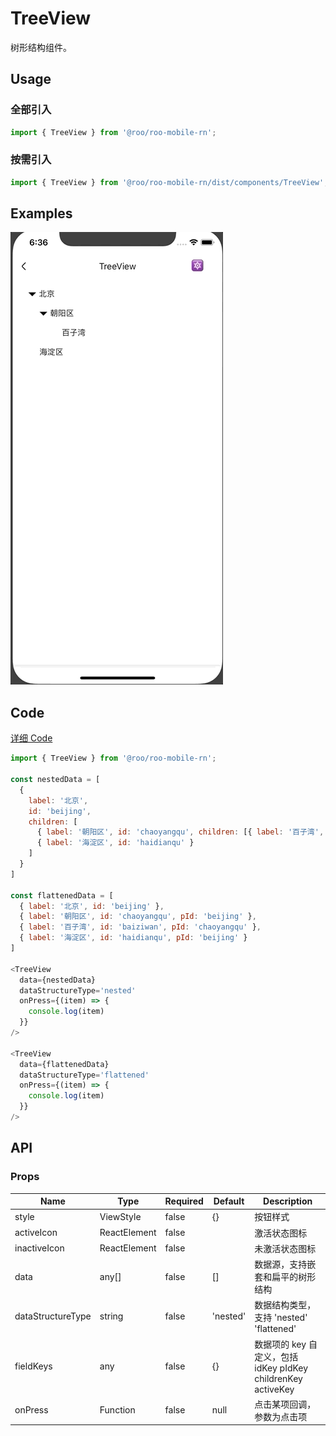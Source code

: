 # TreeView

树形结构组件。

## Usage
### 全部引入

```js
import { TreeView } from '@roo/roo-mobile-rn';
```

### 按需引入
```js
import { TreeView } from '@roo/roo-mobile-rn/dist/components/TreeView';
```

## Examples

![image](../images/TreeView/1.gif)

## Code
[详细 Code](https://github.com/Meituan-Dianping/beeshell/tree/master/examples/TreeView/index.tsx)

```js
import { TreeView } from '@roo/roo-mobile-rn';

const nestedData = [
  {
    label: '北京',
    id: 'beijing',
    children: [
      { label: '朝阳区', id: 'chaoyangqu', children: [{ label: '百子湾', id: 'baiziwan' }] },
      { label: '海淀区', id: 'haidianqu' }
    ]
  }
]

const flattenedData = [
  { label: '北京', id: 'beijing' },
  { label: '朝阳区', id: 'chaoyangqu', pId: 'beijing' },
  { label: '百子湾', id: 'baiziwan', pId: 'chaoyangqu' },
  { label: '海淀区', id: 'haidianqu', pId: 'beijing' }
]

<TreeView
  data={nestedData}
  dataStructureType='nested'
  onPress={(item) => {
    console.log(item)
  }}
/>

<TreeView
  data={flattenedData}
  dataStructureType='flattened'
  onPress={(item) => {
    console.log(item)
  }}
/>

```

## API
### Props

| Name | Type | Required | Default | Description |
| ---- | ---- | ---- | ---- | ---- |
| style | ViewStyle | false | {} | 按钮样式 |
| activeIcon | ReactElement | false | <Icon type='angle-down' /> | 激活状态图标 |
| inactiveIcon | ReactElement | false | <Icon type='angle-right' /> | 未激活状态图标 |
| data | any[] | false | [] | 数据源，支持嵌套和扁平的树形结构 |
| dataStructureType | string | false | 'nested' | 数据结构类型，支持 'nested' 'flattened' |
| fieldKeys | any | false | {} | 数据项的 key 自定义，包括 idKey pIdKey childrenKey activeKey |
| onPress | Function | false | null | 点击某项回调，参数为点击项 |